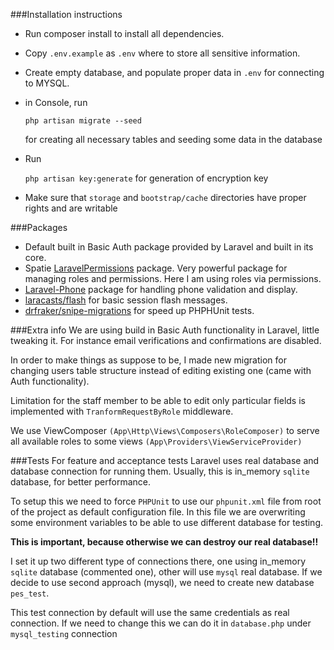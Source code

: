 ###Installation instructions

- Run composer install to install all dependencies.
- Copy `.env.example` as `.env` where to store all sensitive information.
- Create empty database, and populate proper data in `.env` for connecting to MYSQL.
- in Console, run 

    ```php artisan migrate --seed```
    
  for creating all necessary tables and seeding some data in the database
- Run 
 
    ```php artisan key:generate``` for generation of encryption key
- Make sure that `storage` and `bootstrap/cache` directories have proper rights and are writable 

###Packages
- Default built in Basic Auth package provided by Laravel and built in its core.
- Spatie  [LaravelPermissions](https://github.com/spatie/laravel-permission) package. Very powerful package for managing roles and permissions. Here I am using roles via permissions.
- [Laravel-Phone](https://github.com/spatie/laravel-permission) package for handling phone validation and display.
- [laracasts/flash](https://github.com/laracasts/flash) for basic session flash messages.
- [drfraker/snipe-migrations](https://github.com/drfraker/snipe-migrations) for speed up PHPHUnit tests.

###Extra info
We are using build in Basic Auth functionality in Laravel, little tweaking it.
For instance email verifications and confirmations are disabled.

In order to make things as suppose to be, I made new migration for changing users table structure instead of editing existing one (came with Auth functionality).

Limitation for the staff member to be able to edit only particular fields is implemented with `TranformRequestByRole` middleware.

We use ViewComposer `(App\Http\Views\Composers\RoleComposer)` to serve all available roles to some views `(App\Providers\ViewServiceProvider)`

###Tests
For feature and acceptance tests Laravel uses real database and database connection for running them. 
Usually, this is in_memory `sqlite` database, for better performance.

To setup this we need to force `PHPUnit` to use our `phpunit.xml` file from root of the project as default configuration file.
In this file we are overwriting some environment variables to be able to use different database for testing.

**This is important, because otherwise we can destroy our real database!!**

I set it up two different type of connections there, one using in_memory `sqlite` database (commented one),
other will use `mysql` real database. If we decide to use second approach (mysql), we need to create new database
`pes_test`.

This test connection by default will use the same credentials as real connection. If we need to change this we can do it
in `database.php` under `mysql_testing` connection
